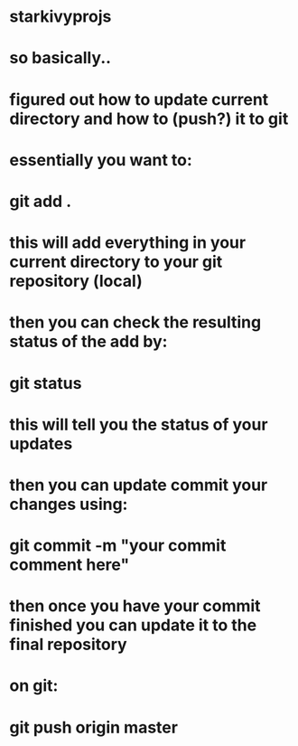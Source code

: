 # starkivyprojs
# so basically..
# 	figured out how to update current directory and how to (push?) it to git
#	
#	essentially you want to:
#	
#		git add .
#	
#	this will add everything in your current directory to your git repository (local)
#	then you can check the resulting status of the add by:
#	
#		git status
# 	
#	this will tell you the status of your updates
#	then you can update commit your changes using:
#	
#		git commit -m "your commit comment here"
#	
#	then once you have your commit finished you can update it to the final repository
#	on git:
#
#		git push origin master
